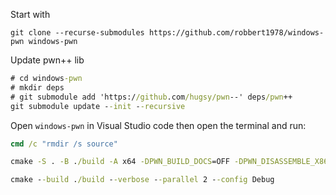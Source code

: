 
Start with

```
git clone --recurse-submodules https://github.com/robbert1978/windows-pwn windows-pwn
```

Update pwn++ lib

```cmd
# cd windows-pwn
# mkdir deps
# git submodule add 'https://github.com/hugsy/pwn--' deps/pwn++
git submodule update --init --recursive
```


Open `windows-pwn` in Visual Studio code then open the terminal and run: 

```cmd
cmd /c "rmdir /s source"

cmake -S . -B ./build -A x64 -DPWN_BUILD_DOCS=OFF -DPWN_DISASSEMBLE_X86=ON -DPWN_DISASSEMBLE_ARM64=ON -DPWN_BUILD_TOOLKIT=OFF -DPWN_BUILD_TESTING=OFF -DPWN_ENABLE_LUA_BACKDOOR=OFF -DPWN_LOG_USE_COLOR=ON

cmake --build ./build --verbose --parallel 2 --config Debug
```
